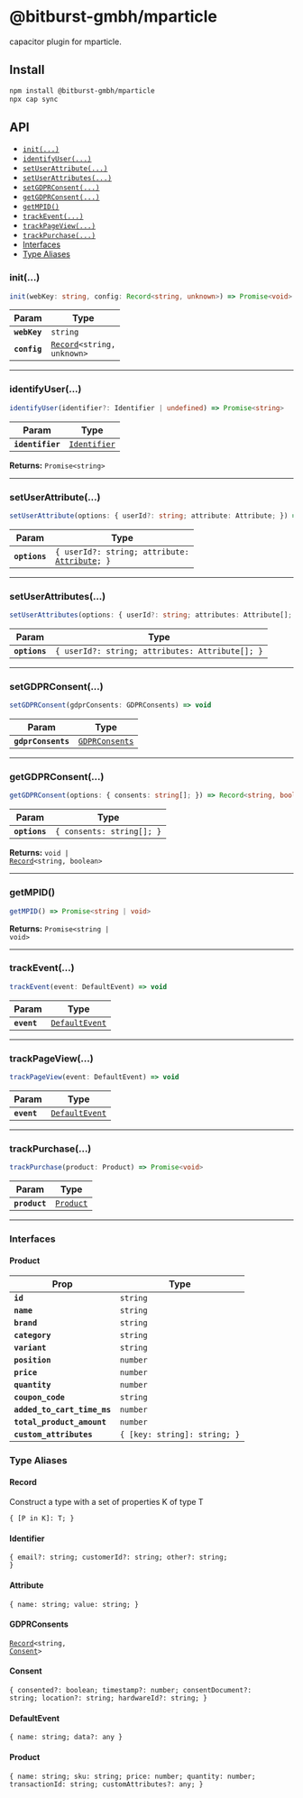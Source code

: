 # @bitburst-gmbh/mparticle

capacitor plugin for mparticle.

## Install

```bash
npm install @bitburst-gmbh/mparticle
npx cap sync
```

## API

<docgen-index>

* [`init(...)`](#init)
* [`identifyUser(...)`](#identifyuser)
* [`setUserAttribute(...)`](#setuserattribute)
* [`setUserAttributes(...)`](#setuserattributes)
* [`setGDPRConsent(...)`](#setgdprconsent)
* [`getGDPRConsent(...)`](#getgdprconsent)
* [`getMPID()`](#getmpid)
* [`trackEvent(...)`](#trackevent)
* [`trackPageView(...)`](#trackpageview)
* [`trackPurchase(...)`](#trackpurchase)
* [Interfaces](#interfaces)
* [Type Aliases](#type-aliases)

</docgen-index>

<docgen-api>
<!--Update the source file JSDoc comments and rerun docgen to update the docs below-->

### init(...)

```typescript
init(webKey: string, config: Record<string, unknown>) => Promise<void>
```

| Param        | Type                                                             |
| ------------ | ---------------------------------------------------------------- |
| **`webKey`** | <code>string</code>                                              |
| **`config`** | <code><a href="#record">Record</a>&lt;string, unknown&gt;</code> |

--------------------


### identifyUser(...)

```typescript
identifyUser(identifier?: Identifier | undefined) => Promise<string>
```

| Param            | Type                                              |
| ---------------- | ------------------------------------------------- |
| **`identifier`** | <code><a href="#identifier">Identifier</a></code> |

**Returns:** <code>Promise&lt;string&gt;</code>

--------------------


### setUserAttribute(...)

```typescript
setUserAttribute(options: { userId?: string; attribute: Attribute; }) => Promise<void>
```

| Param         | Type                                                                             |
| ------------- | -------------------------------------------------------------------------------- |
| **`options`** | <code>{ userId?: string; attribute: <a href="#attribute">Attribute</a>; }</code> |

--------------------


### setUserAttributes(...)

```typescript
setUserAttributes(options: { userId?: string; attributes: Attribute[]; }) => Promise<void>
```

| Param         | Type                                                       |
| ------------- | ---------------------------------------------------------- |
| **`options`** | <code>{ userId?: string; attributes: Attribute[]; }</code> |

--------------------


### setGDPRConsent(...)

```typescript
setGDPRConsent(gdprConsents: GDPRConsents) => void
```

| Param              | Type                                                  |
| ------------------ | ----------------------------------------------------- |
| **`gdprConsents`** | <code><a href="#gdprconsents">GDPRConsents</a></code> |

--------------------


### getGDPRConsent(...)

```typescript
getGDPRConsent(options: { consents: string[]; }) => Record<string, boolean> | void
```

| Param         | Type                                 |
| ------------- | ------------------------------------ |
| **`options`** | <code>{ consents: string[]; }</code> |

**Returns:** <code>void | <a href="#record">Record</a>&lt;string, boolean&gt;</code>

--------------------


### getMPID()

```typescript
getMPID() => Promise<string | void>
```

**Returns:** <code>Promise&lt;string | void&gt;</code>

--------------------


### trackEvent(...)

```typescript
trackEvent(event: DefaultEvent) => void
```

| Param       | Type                                                  |
| ----------- | ----------------------------------------------------- |
| **`event`** | <code><a href="#defaultevent">DefaultEvent</a></code> |

--------------------


### trackPageView(...)

```typescript
trackPageView(event: DefaultEvent) => void
```

| Param       | Type                                                  |
| ----------- | ----------------------------------------------------- |
| **`event`** | <code><a href="#defaultevent">DefaultEvent</a></code> |

--------------------


### trackPurchase(...)

```typescript
trackPurchase(product: Product) => Promise<void>
```

| Param         | Type                                        |
| ------------- | ------------------------------------------- |
| **`product`** | <code><a href="#product">Product</a></code> |

--------------------


### Interfaces


#### Product

| Prop                        | Type                                    |
| --------------------------- | --------------------------------------- |
| **`id`**                    | <code>string</code>                     |
| **`name`**                  | <code>string</code>                     |
| **`brand`**                 | <code>string</code>                     |
| **`category`**              | <code>string</code>                     |
| **`variant`**               | <code>string</code>                     |
| **`position`**              | <code>number</code>                     |
| **`price`**                 | <code>number</code>                     |
| **`quantity`**              | <code>number</code>                     |
| **`coupon_code`**           | <code>string</code>                     |
| **`added_to_cart_time_ms`** | <code>number</code>                     |
| **`total_product_amount`**  | <code>number</code>                     |
| **`custom_attributes`**     | <code>{ [key: string]: string; }</code> |


### Type Aliases


#### Record

Construct a type with a set of properties K of type T

<code>{ [P in K]: T; }</code>


#### Identifier

<code>{ email?: string; customerId?: string; other?: string; }</code>


#### Attribute

<code>{ name: string; value: string; }</code>


#### GDPRConsents

<code><a href="#record">Record</a>&lt;string, <a href="#consent">Consent</a>&gt;</code>


#### Consent

<code>{ consented?: boolean; timestamp?: number; consentDocument?: string; location?: string; hardwareId?: string; }</code>


#### DefaultEvent

<code>{ name: string; data?: any }</code>


#### Product

<code>{ name: string; sku: string; price: number; quantity: number; transactionId: string; customAttributes?: any; }</code>

</docgen-api>
